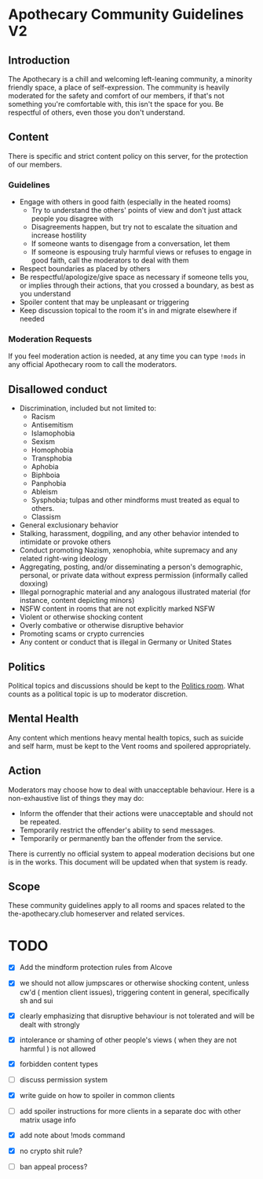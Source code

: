# Apothecary Community Guidelines V2

<!--

Document notes:

Formatting: please try to keep line to around 100 columns long, and wrap after that. This isn't a
hard limit, but should be generally respected.

-->

## Introduction

The Apothecary is a chill and welcoming left-leaning community, a minority friendly space, a place
of self-expression. The community is heavily moderated for the safety and comfort of our members, if
that's not something you're comfortable with, this isn't the space for you. Be respectful of others,
even those you don't understand.


## Content

There is specific and strict content policy on this server, for the protection of our members.


### Guidelines

- Engage with others in good faith (especially in the heated rooms)
    - Try to understand the others' points of view and don't just attack people you disagree with
    - Disagreements happen, but try not to escalate the situation and increase hostility
    - If someone wants to disengage from a conversation, let them
    - If someone is espousing truly harmful views or refuses to engage in good faith, call the moderators to deal with them
- Respect boundaries as placed by others
- Be respectful/apologize/give space as necessary if someone tells you, or implies through their
  actions, that you crossed a boundary, as best as you understand
- Spoiler content that may be unpleasant or triggering
- Keep discussion topical to the room it's in and migrate elsewhere if needed


### Moderation Requests

If you feel moderation action is needed, at any time you can type `!mods` in any official Apothecary
room to call the moderators.


## Disallowed conduct

- Discrimination, included but not limited to:
    - Racism
    - Antisemitism
    - Islamophobia
    - Sexism
    - Homophobia
    - Transphobia
    - Aphobia
    - Biphboia
    - Panphobia
    - Ableism
    - Sysphobia; tulpas and other mindforms must treated as equal to others. 
    - Classism
- General exclusionary behavior
- Stalking, harassment, dogpiling, and any other behavior intended to intimidate or provoke others
- Conduct promoting Nazism, xenophobia, white supremacy and any related right-wing ideology
- Aggregating, posting, and/or disseminating a person's demographic, personal, or private data
  without express permission (informally called doxxing)
- Illegal pornographic material and any analogous illustrated material (for instance, content depicting minors)
- NSFW content in rooms that are not explicitly marked NSFW
- Violent or otherwise shocking content
- Overly combative or otherwise disruptive behavior
- Promoting scams or crypto currencies
- Any content or conduct that is illegal in Germany or United States 


## Politics

Political topics and discussions should be kept to the [Politics room](https://matrix.to/#/#politics:the-apothecary.club).
What counts as a political topic is up to moderator discretion.


## Mental Health

Any content which mentions heavy mental health topics, such as suicide and self harm, must be kept
to the Vent rooms and spoilered appropriately.


## Action

Moderators may choose how to deal with unacceptable behaviour. Here is a non-exhaustive list of things they may do:

- Inform the offender that their actions were unacceptable and should not be repeated.
- Temporarily restrict the offender's ability to send messages.
- Temporarily or permanently ban the offender from the service.

There is currently no official system to appeal moderation decisions but one is in the works. This
document will be updated when that system is ready.


## Scope

These community guidelines apply to all rooms and spaces related to the the-apothecary.club
homeserver and related services.


# TODO

- [x] Add the mindform protection rules from Alcove

- [x] we should not allow jumpscares or otherwise shocking content, unless cw'd ( mention client issues), triggering content in general, specifically sh and sui

- [x] clearly emphasizing that disruptive behaviour is not tolerated and will be dealt with strongly

- [x] intolerance or shaming of other people's views ( when they are not harmful ) is not allowed

- [x] forbidden content types

- [ ] discuss permission system 

[//]: # (needs a room upgrade for complete overhaul, space permissions is a blocker)
- [x] write guide on how to spoiler in common clients 

- [ ] add spoiler instructions for more clients in a separate doc with other matrix usage info

- [x] add note about !mods command

- [x] no crypto shit rule?

- [ ] ban appeal process?
